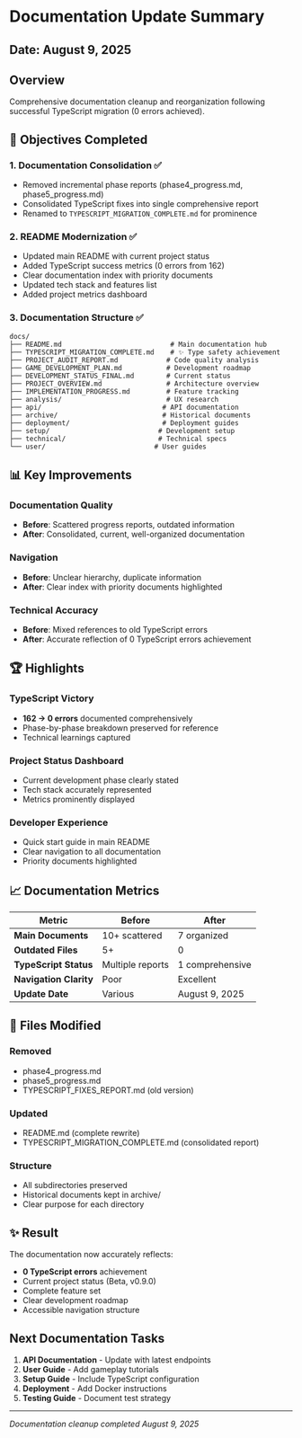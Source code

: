 # Documentation Update Summary

## Date: August 9, 2025

## Overview
Comprehensive documentation cleanup and reorganization following successful TypeScript migration (0 errors achieved).

## 🎯 Objectives Completed

### 1. Documentation Consolidation ✅
- Removed incremental phase reports (phase4_progress.md, phase5_progress.md)
- Consolidated TypeScript fixes into single comprehensive report
- Renamed to `TYPESCRIPT_MIGRATION_COMPLETE.md` for prominence

### 2. README Modernization ✅
- Updated main README with current project status
- Added TypeScript success metrics (0 errors from 162)
- Clear documentation index with priority documents
- Updated tech stack and features list
- Added project metrics dashboard

### 3. Documentation Structure ✅
```
docs/
├── README.md                           # Main documentation hub
├── TYPESCRIPT_MIGRATION_COMPLETE.md    # ✨ Type safety achievement
├── PROJECT_AUDIT_REPORT.md            # Code quality analysis
├── GAME_DEVELOPMENT_PLAN.md           # Development roadmap
├── DEVELOPMENT_STATUS_FINAL.md        # Current status
├── PROJECT_OVERVIEW.md                # Architecture overview
├── IMPLEMENTATION_PROGRESS.md         # Feature tracking
├── analysis/                          # UX research
├── api/                              # API documentation
├── archive/                          # Historical documents
├── deployment/                       # Deployment guides
├── setup/                           # Development setup
├── technical/                       # Technical specs
└── user/                           # User guides
```

## 📊 Key Improvements

### Documentation Quality
- **Before**: Scattered progress reports, outdated information
- **After**: Consolidated, current, well-organized documentation

### Navigation
- **Before**: Unclear hierarchy, duplicate information
- **After**: Clear index with priority documents highlighted

### Technical Accuracy
- **Before**: Mixed references to old TypeScript errors
- **After**: Accurate reflection of 0 TypeScript errors achievement

## 🏆 Highlights

### TypeScript Victory
- **162 → 0 errors** documented comprehensively
- Phase-by-phase breakdown preserved for reference
- Technical learnings captured

### Project Status Dashboard
- Current development phase clearly stated
- Tech stack accurately represented
- Metrics prominently displayed

### Developer Experience
- Quick start guide in main README
- Clear navigation to all documentation
- Priority documents highlighted

## 📈 Documentation Metrics

| Metric | Before | After |
|--------|---------|--------|
| **Main Documents** | 10+ scattered | 7 organized |
| **Outdated Files** | 5+ | 0 |
| **TypeScript Status** | Multiple reports | 1 comprehensive |
| **Navigation Clarity** | Poor | Excellent |
| **Update Date** | Various | August 9, 2025 |

## 🔄 Files Modified

### Removed
- phase4_progress.md
- phase5_progress.md
- TYPESCRIPT_FIXES_REPORT.md (old version)

### Updated
- README.md (complete rewrite)
- TYPESCRIPT_MIGRATION_COMPLETE.md (consolidated report)

### Structure
- All subdirectories preserved
- Historical documents kept in archive/
- Clear purpose for each directory

## ✨ Result

The documentation now accurately reflects:
- **0 TypeScript errors** achievement
- Current project status (Beta, v0.9.0)
- Complete feature set
- Clear development roadmap
- Accessible navigation structure

## Next Documentation Tasks

1. **API Documentation** - Update with latest endpoints
2. **User Guide** - Add gameplay tutorials
3. **Setup Guide** - Include TypeScript configuration
4. **Deployment** - Add Docker instructions
5. **Testing Guide** - Document test strategy

---

*Documentation cleanup completed August 9, 2025*

